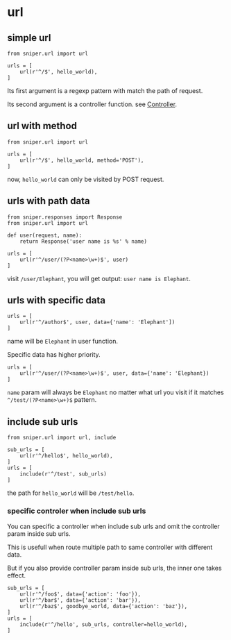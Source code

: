 # url

## simple url

    from sniper.url import url

    urls = [
        url(r'^/$', hello_world),
    ]

Its first argument is a regexp pattern with match the path of request.

Its second argument is a controller function. see [Controller](controller).

## url with method

    from sniper.url import url

    urls = [
        url(r'^/$', hello_world, method='POST'),
    ]

now, `hello_world` can only be visited by POST request.

## urls with path data

    from sniper.responses import Response
    from sniper.url import url

    def user(request, name):
        return Response('user name is %s' % name)

    urls = [
        url(r'^/user/(?P<name>\w+)$', user)
    ]

visit `/user/Elephant`, you will get output: `user name is Elephant`.

## urls with specific data

    urls = [
        url(r'^/author$', user, data={'name': 'Elephant'])
    ]

name will be `Elephant` in user function.

Specific data has higher priority.

    urls = [
        url(r'^/user/(?P<name>\w+)$', user, data={'name': 'Elephant})
    ]

`name` param will always be `Elephant` no matter what url you visit if it matches `^/test/(?P<name>\w+)$` pattern.

## include sub urls

    from sniper.url import url, include

    sub_urls = [
        url(r'^/hello$', hello_world),
    ]
    urls = [
        include(r'^/test', sub_urls)
    ]

the path for `hello_world` will be `/test/hello`.

### specific controler when include sub urls

You can specific a controller when include sub urls and omit the controller param inside sub urls.

This is usefull when route multiple path to same controller with different data.

But if you also provide controller param inside sub urls, the inner one takes effect.

    sub_urls = [
        url(r'^/foo$', data={'action': 'foo'}),
        url(r'^/bar$', data={'action': 'bar'}),
        url(r'^/baz$', goodbye_world, data={'action': 'baz'}),
    ]
    urls = [
        include(r'^/hello', sub_urls, controller=hello_world),
    ]
